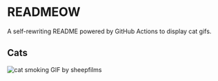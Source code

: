 # READMEOW

A self-rewriting README powered by GitHub Actions to display cat gifs.

## Cats

![cat smoking GIF by sheepfilms](https://media0.giphy.com/media/l0ExdMHUDKteztyfe/200.gif?cid=9acd02damsd2ipqu7ien1klsbvino0h6wm4foudd8hta863b&ep=v1_gifs_search&rid=200.gif&ct=g)
